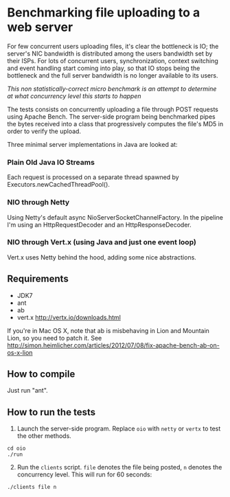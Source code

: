 Benchmarking file uploading to a web server
===========================================

For few concurrent users uploading files, it's clear the bottleneck is IO; the server's NIC bandwidth is distributed among the users bandwidth set by their ISPs.
For lots of concurrent users, synchronization, context switching and event handling start coming into play, so that IO stops being the bottleneck and the full server bandwidth is no longer available to its users.

*This non statistically-correct micro benchmark is an attempt to determine at what concurrency level this starts to happen*

The tests consists on concurrently uploading a file through POST requests using Apache Bench.
The server-side program being benchmarked pipes the bytes received into a class that progressively computes the file's MD5 in order to verify the upload.

Three minimal server implementations in Java are looked at:

### Plain Old Java IO Streams ###
Each request is processed on a separate thread spawned by Executors.newCachedThreadPool().

### NIO through Netty ###
Using Netty's default async NioServerSocketChannelFactory. In the pipeline I'm using an HttpRequestDecoder and an HttpResponseDecoder.

### NIO through Vert.x (using Java and just one event loop) ###
Vert.x uses Netty behind the hood, adding some nice abstractions.

Requirements
-----------------------
- JDK7
- ant
- ab
- vert.x http://vertx.io/downloads.html

If you're in Mac OS X, note that ab is misbehaving in Lion and Mountain Lion, so you need to patch it.
See http://simon.heimlicher.com/articles/2012/07/08/fix-apache-bench-ab-on-os-x-lion


How to compile
--------------
Just run "ant".


How to run the tests
--------------------

1. Launch the server-side program. Replace ```oio``` with ```netty``` or ```vertx``` to test the other methods.

```
cd oio
./run
```
2. Run the ```clients``` script. ```file``` denotes the file being posted, ```n``` denotes the concurrency level. This will run for 60 seconds:

```
./clients file n
```
